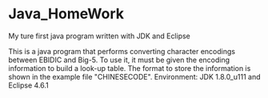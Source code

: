 # Java_HomeWork
My ture first java program written with JDK and Eclipse

This is a java program that performs converting character encodings between EBIDIC and Big-5.
To use it, it must be given the encoding information to build a look-up table.
The format to store the information is shown in the example file "CHINESECODE".
Environment: JDK 1.8.0_u111 and Eclipse 4.6.1
